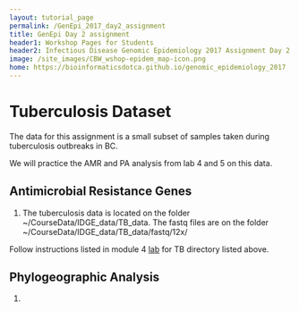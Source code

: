 ```yaml
---
layout: tutorial_page
permalink: /GenEpi_2017_day2_assignment
title: GenEpi Day 2 assignment
header1: Workshop Pages for Students
header2: Infectious Disease Genomic Epidemiology 2017 Assignment Day 2
image: /site_images/CBW_wshop-epidem_map-icon.png
home: https://bioinformaticsdotca.github.io/genomic_epidemiology_2017
---
```


<!-- ## Table of contents
1. [Introduction](#intro)
2. [Software](#software)    
2. [Environment Setup](#env)
3. [Exercise 1](#ex1)
4. [Exercise 2](#ex2)
5. [Exercise 3](#ex3)
 -->
<a name="tb"></a>
# Tuberculosis Dataset

The data for this assignment is a small subset of samples taken during tuberculosis outbreaks in BC.

We will practice the AMR and PA analysis from lab 4 and 5 on this data.

## Antimicrobial Resistance Genes 

1. The tuberculosis data is located on the folder ~/CourseData/IDGE_data/TB_data. The fastq files are on the folder ~/CourseData/IDGE_data/TB_data/fastq/12x/ 

Follow instructions listed in module 4 [lab](https://bioinformaticsdotca.github.io/GenEpi_2017_module4_lab) for TB directory listed above.


## Phylogeographic Analysis

1. 
